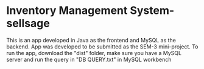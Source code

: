 # Inventory Management System-sellsage
This is an app developed in Java as the frontend and MySQL as the backend.
App was developed to be submitted as the SEM-3 mini-project. 
To run the app, download the "dist" folder, make sure you have a MySQL server and run the query in "DB QUERY.txt" in MySQL workbench

